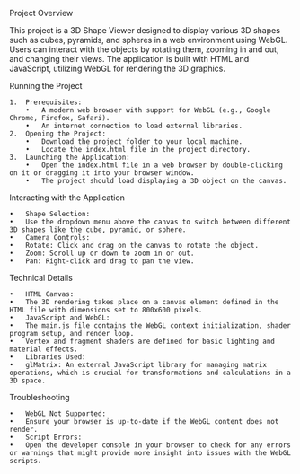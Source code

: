 Project Overview

This project is a 3D Shape Viewer designed to display various 3D shapes such as cubes, pyramids, and spheres in a web environment using WebGL. Users can interact with the objects by rotating them, zooming in and out, and changing their views. The application is built with HTML and JavaScript, utilizing WebGL for rendering the 3D graphics.

Running the Project

	1.	Prerequisites:
        •	A modern web browser with support for WebGL (e.g., Google Chrome, Firefox, Safari).
        •	An internet connection to load external libraries.
	2.	Opening the Project:
        •	Download the project folder to your local machine.
        •	Locate the index.html file in the project directory.
	3.	Launching the Application:
        •	Open the index.html file in a web browser by double-clicking on it or dragging it into your browser window.
        •	The project should load displaying a 3D object on the canvas.

Interacting with the Application

	•	Shape Selection:
	•	Use the dropdown menu above the canvas to switch between different 3D shapes like the cube, pyramid, or sphere.
	•	Camera Controls:
	•	Rotate: Click and drag on the canvas to rotate the object.
	•	Zoom: Scroll up or down to zoom in or out.
	•	Pan: Right-click and drag to pan the view.

Technical Details

	•	HTML Canvas:
	•	The 3D rendering takes place on a canvas element defined in the HTML file with dimensions set to 800x600 pixels.
	•	JavaScript and WebGL:
	•	The main.js file contains the WebGL context initialization, shader program setup, and render loop.
	•	Vertex and fragment shaders are defined for basic lighting and material effects.
	•	Libraries Used:
	•	glMatrix: An external JavaScript library for managing matrix operations, which is crucial for transformations and calculations in a 3D space.

Troubleshooting

	•	WebGL Not Supported:
	•	Ensure your browser is up-to-date if the WebGL content does not render.
	•	Script Errors:
	•	Open the developer console in your browser to check for any errors or warnings that might provide more insight into issues with the WebGL scripts.